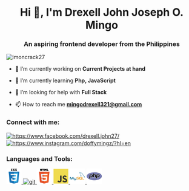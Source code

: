 <h1 align="center">Hi 👋, I'm Drexell John Joseph O. Mingo</h1>
<h3 align="center">An aspiring frontend developer from the Philippines</h3>

<p align="left"> <img src="https://komarev.com/ghpvc/?username=imoncrack27&label=Profile%20views&color=0e75b6&style=flat" alt="imoncrack27" /> </p>

- 🔭 I’m currently working on **Current Projects at hand**

- 🌱 I’m currently learning **Php, JavaScript**

- 🤝 I’m looking for help with **Full Stack**

- 📫 How to reach me **mingodrexell321@gmail.com**

<h3 align="left">Connect with me:</h3>
<p align="left">
<a href="https://fb.com/https://www.facebook.com/drexell.john27/" target="blank"><img align="center" src="https://raw.githubusercontent.com/rahuldkjain/github-profile-readme-generator/master/src/images/icons/Social/facebook.svg" alt="https://www.facebook.com/drexell.john27/" height="30" width="40" /></a>
<a href="https://instagram.com/https://www.instagram.com/doffymingz/?hl=en" target="blank"><img align="center" src="https://raw.githubusercontent.com/rahuldkjain/github-profile-readme-generator/master/src/images/icons/Social/instagram.svg" alt="https://www.instagram.com/doffymingz/?hl=en" height="30" width="40" /></a>
</p>

<h3 align="left">Languages and Tools:</h3>
<p align="left"> <a href="https://www.w3schools.com/css/" target="_blank" rel="noreferrer"> <img src="https://raw.githubusercontent.com/devicons/devicon/master/icons/css3/css3-original-wordmark.svg" alt="css3" width="40" height="40"/> </a> <a href="https://git-scm.com/" target="_blank" rel="noreferrer"> <img src="https://www.vectorlogo.zone/logos/git-scm/git-scm-icon.svg" alt="git" width="40" height="40"/> </a> <a href="https://www.w3.org/html/" target="_blank" rel="noreferrer"> <img src="https://raw.githubusercontent.com/devicons/devicon/master/icons/html5/html5-original-wordmark.svg" alt="html5" width="40" height="40"/> </a> <a href="https://developer.mozilla.org/en-US/docs/Web/JavaScript" target="_blank" rel="noreferrer"> <img src="https://raw.githubusercontent.com/devicons/devicon/master/icons/javascript/javascript-original.svg" alt="javascript" width="40" height="40"/> </a> <a href="https://www.mysql.com/" target="_blank" rel="noreferrer"> <img src="https://raw.githubusercontent.com/devicons/devicon/master/icons/mysql/mysql-original-wordmark.svg" alt="mysql" width="40" height="40"/> </a> <a href="https://www.php.net" target="_blank" rel="noreferrer"> <img src="https://raw.githubusercontent.com/devicons/devicon/master/icons/php/php-original.svg" alt="php" width="40" height="40"/> </a> </p>

